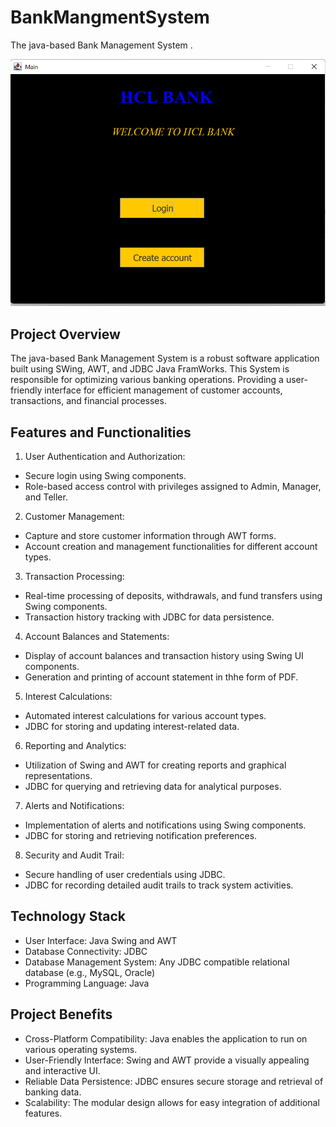 # BankMangmentSystem
The java-based Bank Management System .

![Alt text](BankManagement_sys.png)

## Project Overview

The java-based Bank Management System  is a robust software application built using SWing, AWT, and JDBC  Java FramWorks. This System is responsible for optimizing various banking operations. Providing a user-friendly interface for efficient management of customer accounts, transactions, and financial processes. 

## Features and Functionalities

1. User Authentication and Authorization:
 - Secure login using Swing components.
 - Role-based access control with privileges assigned to Admin, Manager, and Teller.
2. Customer Management:
 - Capture and store customer information through AWT forms.
 - Account creation and management functionalities for different account types.
3. Transaction Processing:
 -  Real-time processing of deposits, withdrawals, and fund transfers using Swing components.
 -  Transaction history tracking with JDBC for data persistence.
4. Account Balances and Statements:
 - Display of account balances and transaction history using Swing UI components.
 - Generation and printing of account statement in thhe form of PDF.
5. Interest Calculations:
- Automated interest calculations for various account types.
- JDBC for storing and updating interest-related data.
6. Reporting and Analytics:
- Utilization of Swing and AWT for creating reports and graphical representations.
- JDBC for querying and retrieving data for analytical purposes.
7. Alerts and Notifications:
- Implementation of alerts and notifications using Swing components.
- JDBC for storing and retrieving notification preferences.
8. Security and Audit Trail:
  - Secure handling of user credentials using JDBC.
  - JDBC for recording detailed audit trails to track system activities.

## Technology Stack
 - User Interface: Java Swing and AWT
 - Database Connectivity: JDBC
 - Database Management System: Any JDBC compatible relational database (e.g., MySQL, Oracle)
 - Programming Language: Java

## Project Benefits
   
- Cross-Platform Compatibility: Java enables the application to run on various operating systems.
- User-Friendly Interface: Swing and AWT provide a visually appealing and interactive UI.
- Reliable Data Persistence: JDBC ensures secure storage and retrieval of banking data.
- Scalability: The modular design allows for easy integration of additional features.


